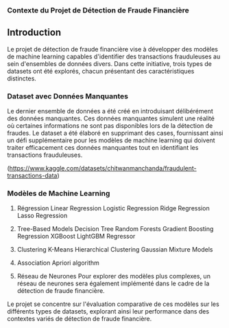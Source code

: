 ### Contexte du Projet de Détection de Fraude Financière
## Introduction
Le projet de détection de fraude financière vise à développer des modèles de machine learning capables d'identifier des transactions frauduleuses au sein d'ensembles de données divers. Dans cette initiative, trois types de datasets ont été explorés, chacun présentant des caractéristiques distinctes.

### Dataset avec Données Manquantes
Le dernier ensemble de données a été créé en introduisant délibérément des données manquantes. Ces données manquantes simulent une réalité où certaines informations ne sont pas disponibles lors de la détection de fraudes. Le dataset a été élaboré en supprimant des cases, fournissant ainsi un défi supplémentaire pour les modèles de machine learning qui doivent traiter efficacement ces données manquantes tout en identifiant les transactions frauduleuses.

(https://www.kaggle.com/datasets/chitwanmanchanda/fraudulent-transactions-data)

### Modèles de Machine Learning
1. Régression
Linear Regression
Logistic Regression
Ridge Regression
Lasso Regression

2. Tree-Based Models
Decision Tree
Random Forests
Gradient Boosting Regression
XGBoost
LightGBM Regressor

3. Clustering
K-Means
Hierarchical Clustering
Gaussian Mixture Models

4. Association
Apriori algorithm

5. Réseau de Neurones
Pour explorer des modèles plus complexes, un réseau de neurones sera également implémenté dans le cadre de la détection de fraude financière.

Le projet se concentre sur l'évaluation comparative de ces modèles sur les différents types de datasets, explorant ainsi leur performance dans des contextes variés de détection de fraude financière.



